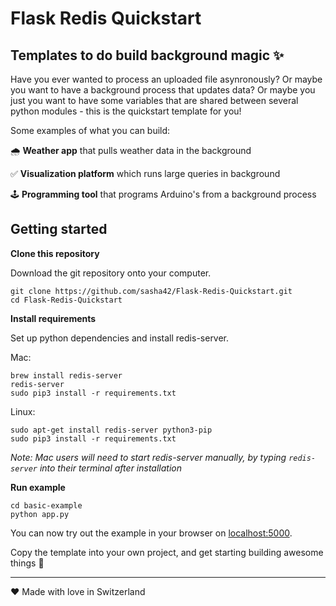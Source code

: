 # Flask Redis Quickstart
## Templates to do build background magic ✨
Have you ever wanted to process an uploaded file asynronously? Or maybe you want to have a background process that updates data? Or maybe you just you want to have some variables that are shared between several python modules - this is the quickstart template for you!

Some examples of what you can build:

🌧 **Weather app** that pulls weather data in the background

✅ **Visualization platform** which runs large queries in background

🕹 **Programming tool** that programs Arduino's from a background process

## Getting started
**Clone this repository**

Download the git repository onto your computer.
```
git clone https://github.com/sasha42/Flask-Redis-Quickstart.git
cd Flask-Redis-Quickstart
```

**Install requirements**

Set up python dependencies and install redis-server.

Mac:
```
brew install redis-server
redis-server
sudo pip3 install -r requirements.txt
```

Linux:
```
sudo apt-get install redis-server python3-pip
sudo pip3 install -r requirements.txt
```

*Note: Mac users will need to start redis-server manually, by typing `redis-server` into their terminal after installation*

**Run example**
```
cd basic-example
python app.py
```
You can now try out the example in your browser on [localhost:5000](http://localhost:5000). 

Copy the template into your own project, and get starting building awesome things 🚀

---
️❤️ Made with love in Switzerland